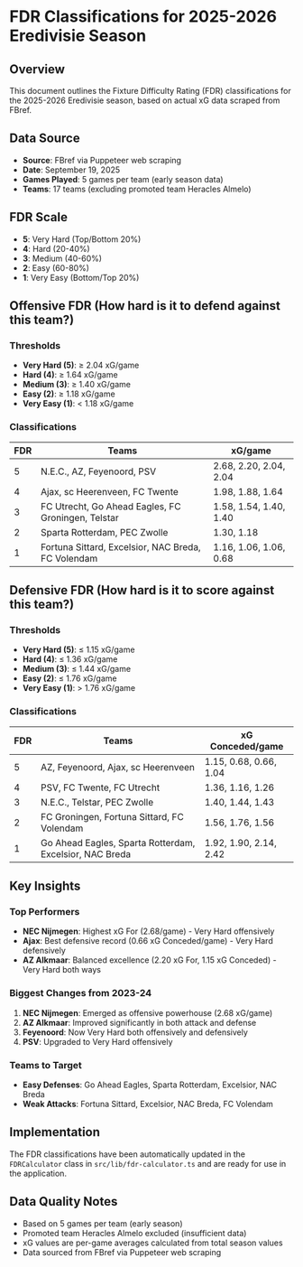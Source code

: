 # FDR Classifications for 2025-2026 Eredivisie Season

## Overview
This document outlines the Fixture Difficulty Rating (FDR) classifications for the 2025-2026 Eredivisie season, based on actual xG data scraped from FBref.

## Data Source
- **Source**: FBref via Puppeteer web scraping
- **Date**: September 19, 2025
- **Games Played**: 5 games per team (early season data)
- **Teams**: 17 teams (excluding promoted team Heracles Almelo)

## FDR Scale
- **5**: Very Hard (Top/Bottom 20%)
- **4**: Hard (20-40%)
- **3**: Medium (40-60%)
- **2**: Easy (60-80%)
- **1**: Very Easy (Bottom/Top 20%)

## Offensive FDR (How hard is it to defend against this team?)

### Thresholds
- **Very Hard (5)**: ≥ 2.04 xG/game
- **Hard (4)**: ≥ 1.64 xG/game
- **Medium (3)**: ≥ 1.40 xG/game
- **Easy (2)**: ≥ 1.18 xG/game
- **Very Easy (1)**: < 1.18 xG/game

### Classifications
| FDR | Teams | xG/game |
|-----|-------|---------|
| 5 | N.E.C., AZ, Feyenoord, PSV | 2.68, 2.20, 2.04, 2.04 |
| 4 | Ajax, sc Heerenveen, FC Twente | 1.98, 1.88, 1.64 |
| 3 | FC Utrecht, Go Ahead Eagles, FC Groningen, Telstar | 1.58, 1.54, 1.40, 1.40 |
| 2 | Sparta Rotterdam, PEC Zwolle | 1.30, 1.18 |
| 1 | Fortuna Sittard, Excelsior, NAC Breda, FC Volendam | 1.16, 1.06, 1.06, 0.68 |

## Defensive FDR (How hard is it to score against this team?)

### Thresholds
- **Very Hard (5)**: ≤ 1.15 xG/game
- **Hard (4)**: ≤ 1.36 xG/game
- **Medium (3)**: ≤ 1.44 xG/game
- **Easy (2)**: ≤ 1.76 xG/game
- **Very Easy (1)**: > 1.76 xG/game

### Classifications
| FDR | Teams | xG Conceded/game |
|-----|-------|------------------|
| 5 | AZ, Feyenoord, Ajax, sc Heerenveen | 1.15, 0.68, 0.66, 1.04 |
| 4 | PSV, FC Twente, FC Utrecht | 1.36, 1.16, 1.26 |
| 3 | N.E.C., Telstar, PEC Zwolle | 1.40, 1.44, 1.43 |
| 2 | FC Groningen, Fortuna Sittard, FC Volendam | 1.56, 1.76, 1.56 |
| 1 | Go Ahead Eagles, Sparta Rotterdam, Excelsior, NAC Breda | 1.92, 1.90, 2.14, 2.42 |

## Key Insights

### Top Performers
- **NEC Nijmegen**: Highest xG For (2.68/game) - Very Hard offensively
- **Ajax**: Best defensive record (0.66 xG Conceded/game) - Very Hard defensively
- **AZ Alkmaar**: Balanced excellence (2.20 xG For, 1.15 xG Conceded) - Very Hard both ways

### Biggest Changes from 2023-24
1. **NEC Nijmegen**: Emerged as offensive powerhouse (2.68 xG/game)
2. **AZ Alkmaar**: Improved significantly in both attack and defense
3. **Feyenoord**: Now Very Hard both offensively and defensively
4. **PSV**: Upgraded to Very Hard offensively

### Teams to Target
- **Easy Defenses**: Go Ahead Eagles, Sparta Rotterdam, Excelsior, NAC Breda
- **Weak Attacks**: Fortuna Sittard, Excelsior, NAC Breda, FC Volendam

## Implementation
The FDR classifications have been automatically updated in the `FDRCalculator` class in `src/lib/fdr-calculator.ts` and are ready for use in the application.

## Data Quality Notes
- Based on 5 games per team (early season)
- Promoted team Heracles Almelo excluded (insufficient data)
- xG values are per-game averages calculated from total season values
- Data sourced from FBref via Puppeteer web scraping
